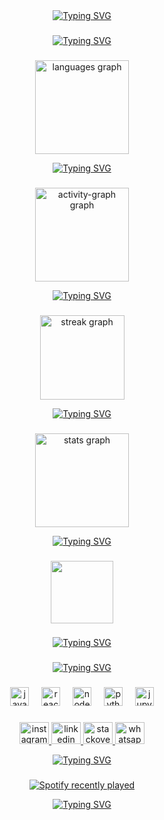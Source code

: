 <div align="center">
<a href="https://git.io/typing-svg"><img src="https://readme-typing-svg.demolab.com?font=Montserrat&weight=600&size=22&duration=800&pause=200&color=1F6EE8&center=true&vCenter=true&multiline=true&repeat=false&random=false&width=450&height=100&lines=Gustavo+Mello;Dev+Iniciante%2C+20+anos;Imperatriz%2C+Maranh%C3%A3o" alt="Typing SVG" /></a>
</div>

###  

<div align="center">
  <a href="https://git.io/typing-svg"><img src="https://readme-typing-svg.demolab.com?font=Silkscreen&size=11&pause=1000&color=C7C7C7&center=true&multiline=true&repeat=false&random=true&width=450&height=25&lines=Visão geral" alt="Typing SVG" /></a>
</div>

###

<div align="center">
  <img src="https://github-readme-stats.vercel.app/api/top-langs?username=yo-melloo&locale=pt-br&hide_title=true&layout=compact&card_width=320&langs_count=5&theme=github_dark&hide_border=true" height="150" alt="languages graph"  />

  <br clear="both">
  
  <a href="https://git.io/typing-svg"><img src="https://readme-typing-svg.demolab.com?font=Silkscreen&size=11&pause=1000&color=C7C7C7&center=true&multiline=true&repeat=false&random=true&width=450&height=25&lines=> Linguagens+mais+usadas" alt="Typing SVG" /></a>
  
</div>

###

<div align="center">
  <img src="https://github-readme-activity-graph.vercel.app/graph?username=yo-melloo&radius=15&area=true&hide_border=true&hide_title=true&theme=github-dark&custom_title=Atividade%20Recente" height="150" alt="activity-graph graph"  />
  
  <br clear="both">
  
  <a href="https://git.io/typing-svg"><img src="https://readme-typing-svg.demolab.com?font=Silkscreen&size=11&pause=1000&color=C7C7C7&center=true&multiline=true&repeat=false&random=true&width=450&height=25&lines=> Atividade+recente" alt="Typing SVG" /></a>
</div>

###

<div align="center">
  <img src="https://streak-stats.demolab.com?user=yo-melloo&locale=en&mode=daily&locale=pt-br&hide_title=true&theme=github_dark&hide_border=true&border_radius=15" height="135" alt="streak graph"  />
  
  <br clean="both">
  
  <a href="https://git.io/typing-svg"><img src="https://readme-typing-svg.demolab.com?font=Silkscreen&size=11&pause=1000&color=C7C7C7&center=true&multiline=true&repeat=false&random=true&width=450&height=25&lines=> Sequência" alt="Typing SVG" /></a>
</div>

###

<div align="center">
  <img src="https://github-readme-stats.vercel.app/api?username=yo-melloo&hide_title=true&hide_rank=false&show_icons=true&include_all_commits=true&count_private=true&disable_animations=false&theme=github_dark&locale=pt-br&hide_border=true" height="150" alt="stats graph"  />
  
  <br clean="both">
  
  <a href="https://git.io/typing-svg"><img src="https://readme-typing-svg.demolab.com?font=Silkscreen&size=11&pause=1000&color=C7C7C7&center=true&multiline=true&repeat=false&random=true&width=450&height=25&lines=> Ranking" alt="Typing SVG" /></a>
</div>

###

<div align="center">
  <img align="center" height="100" src="https://cdn.thingiverse.com/renders/80/ca/d8/f9/2c/ee400e5db9967e47aa2639e515786f5e_display_large.jpg"  />
  <br clear=both>

###
  
  <a href="https://git.io/typing-svg"><img src="https://readme-typing-svg.demolab.com?font=Silkscreen&size=11&pause=1000&color=C7C7C7&center=true&multiline=true&repeat=true&random=true&width=450&height=25&lines=Ad+Victoriam!" alt="Typing SVG" /></a>

  ###
  
  <a href="https://git.io/typing-svg"><img src="https://readme-typing-svg.demolab.com?font=Noto+Sans+Korean&weight=600&size=11&duration=1200&pause=100&color=08FF00&center=true&vCenter=true&multiline=true&repeat=false&random=false&width=450&height=110&lines=Aprendi+Python+com+15+anos%2C+e+desenvolvi+um+%22jogo%22+enquanto+;aprendia+usar+a+biblioteca+Androidhelper+(sem+interface+gr%C3%A1fica). ;Atualmente,+no+local+de+trabalho+desenvolvi+automa%C3%A7%C3%A3o+de+algumas+tarefas;que+antes+eram+manuais.;Reviso+meus+estudos%2C+principalmente+com+JavaScript.+Espero+me;incluir,+e+colaborar+com+a+comunidade+do+GithHub." alt="Typing SVG" /></a>

###

<div align="center">
  <img src="https://cdn.simpleicons.org/javascript/F7DF1E" height="30" alt="javascript logo"  />
  <img width="12" />
  <img src="https://cdn.simpleicons.org/react/61DAFB" height="30" alt="react logo"  />
  <img width="12" />
  <img src="https://cdn.simpleicons.org/nodedotjs/339933" height="30" alt="nodejs logo"  />
  <img width="12" />
  <img src="https://cdn.simpleicons.org/python/3776AB" height="30" alt="python logo"  />
  <img width="12" />
  <img src="https://cdn.simpleicons.org/jupyter/F37626" height="30" alt="jupyter logo"  />
</div>

###

<div align="center">
  <a href="https://www.instagram.com/yo.melloo/" target="_blank">
    <img src="https://raw.githubusercontent.com/maurodesouza/profile-readme-generator/master/src/assets/icons/social/instagram/default.svg" width="47" height="35" alt="instagram logo"  />
  </a>
  <a href="https://www.linkedin.com/in/gustavomelo2111/" target="_blank">
    <img src="https://raw.githubusercontent.com/maurodesouza/profile-readme-generator/master/src/assets/icons/social/linkedin/default.svg" width="47" height="35" alt="linkedin logo"  />
  </a>
  <a href="https://stackoverflow.com/users/23407532/gustavo-mello" target="_blank">
    <img src="https://raw.githubusercontent.com/maurodesouza/profile-readme-generator/master/src/assets/icons/social/stackoverflow/default.svg" width="47" height="35" alt="stackoverflow logo"  />
  </a>
  <img src="https://raw.githubusercontent.com/maurodesouza/profile-readme-generator/master/src/assets/icons/social/whatsapp/default.svg" width="47" height="35" alt="whatsapp logo"  />
</div>

<a href="https://git.io/typing-svg"><img src="https://readme-typing-svg.demolab.com?font=Silkscreen&size=11&pause=1000&color=C7C7C7&center=true&multiline=true&repeat=false&random=true&width=450&height=25&lines=> Tecnologias/Contatos" alt="Typing SVG" /></a>

###

<div align="center">
  <a href="https://open.spotify.com/user/31j7nc6bab2vij5y2jgu7ksm7nfm">
    <img src="https://spotify-recently-played-readme.vercel.app/api?user=31j7nc6bab2vij5y2jgu7ksm7nfm&count=1&unique=true" alt="Spotify recently played"  />
  </a>


<a href="https://git.io/typing-svg"><img src="https://readme-typing-svg.demolab.com?font=Silkscreen&size=11&pause=1000&color=C7C7C7&center=true&multiline=true&repeat=false&random=true&width=450&height=25&lines=> Meu gosto musical altamente duvidoso" alt="Typing SVG" /></a>
</div>

</div>

###

